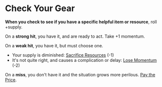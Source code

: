 # Check Your Gear

**When you check to see if you have a specific helpful item or resource**, roll +supply.

On a **strong hit**, you have it, and are ready to act. Take +1 momentum.

On a **weak hit**, you have it, but must choose one.

  * Your supply is diminished: [Sacrifice Resources](Sacrifice_Resources.md) (-1)
  * It's not quite right, and causes a complication or delay: [Lose Momentum](Lose_Momentum.md) (-2)

On a **miss**, you don't have it and the situation grows more perilous. [Pay the Price](Pay_the_Price.md).